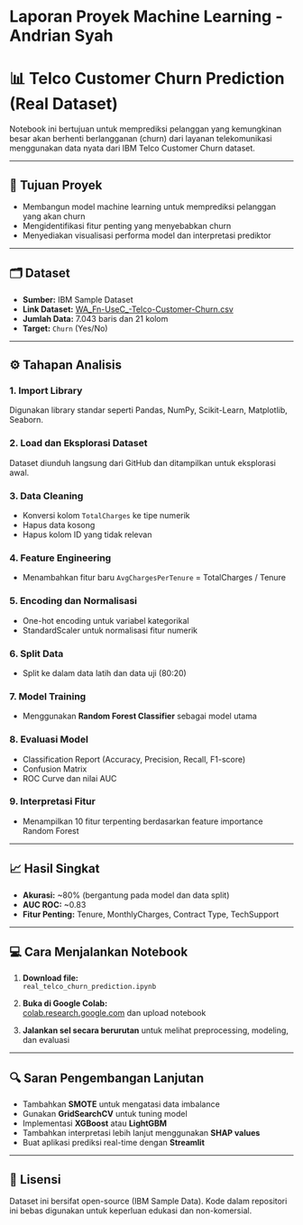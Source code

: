 # Laporan Proyek Machine Learning - Andrian Syah

# 📊 Telco Customer Churn Prediction (Real Dataset)

Notebook ini bertujuan untuk memprediksi pelanggan yang kemungkinan besar akan berhenti berlangganan (churn) dari layanan telekomunikasi menggunakan data nyata dari IBM Telco Customer Churn dataset.

---

## 🧠 Tujuan Proyek

- Membangun model machine learning untuk memprediksi pelanggan yang akan churn
- Mengidentifikasi fitur penting yang menyebabkan churn
- Menyediakan visualisasi performa model dan interpretasi prediktor

---

## 🗂 Dataset

- **Sumber:** IBM Sample Dataset  
- **Link Dataset:** [WA_Fn-UseC_-Telco-Customer-Churn.csv](https://raw.githubusercontent.com/treselle-systems/customer_churn_analysis/master/WA_Fn-UseC_-Telco-Customer-Churn.csv)  
- **Jumlah Data:** 7.043 baris dan 21 kolom
- **Target:** `Churn` (Yes/No)

---

## ⚙️ Tahapan Analisis

### 1. Import Library
Digunakan library standar seperti Pandas, NumPy, Scikit-Learn, Matplotlib, Seaborn.

### 2. Load dan Eksplorasi Dataset
Dataset diunduh langsung dari GitHub dan ditampilkan untuk eksplorasi awal.

### 3. Data Cleaning
- Konversi kolom `TotalCharges` ke tipe numerik
- Hapus data kosong
- Hapus kolom ID yang tidak relevan

### 4. Feature Engineering
- Menambahkan fitur baru `AvgChargesPerTenure` = TotalCharges / Tenure

### 5. Encoding dan Normalisasi
- One-hot encoding untuk variabel kategorikal
- StandardScaler untuk normalisasi fitur numerik

### 6. Split Data
- Split ke dalam data latih dan data uji (80:20)

### 7. Model Training
- Menggunakan **Random Forest Classifier** sebagai model utama

### 8. Evaluasi Model
- Classification Report (Accuracy, Precision, Recall, F1-score)
- Confusion Matrix
- ROC Curve dan nilai AUC

### 9. Interpretasi Fitur
- Menampilkan 10 fitur terpenting berdasarkan feature importance Random Forest

---

## 📈 Hasil Singkat

- **Akurasi:** ~80% (bergantung pada model dan data split)
- **AUC ROC:** ~0.83
- **Fitur Penting:** Tenure, MonthlyCharges, Contract Type, TechSupport

---

## 💻 Cara Menjalankan Notebook

1. **Download file:**  
   `real_telco_churn_prediction.ipynb`

2. **Buka di Google Colab:**  
   [colab.research.google.com](https://colab.research.google.com/) dan upload notebook

3. **Jalankan sel secara berurutan** untuk melihat preprocessing, modeling, dan evaluasi

---

## 🔍 Saran Pengembangan Lanjutan

- Tambahkan **SMOTE** untuk mengatasi data imbalance
- Gunakan **GridSearchCV** untuk tuning model
- Implementasi **XGBoost** atau **LightGBM**
- Tambahkan interpretasi lebih lanjut menggunakan **SHAP values**
- Buat aplikasi prediksi real-time dengan **Streamlit**

---

## 📄 Lisensi

Dataset ini bersifat open-source (IBM Sample Data). Kode dalam repositori ini bebas digunakan untuk keperluan edukasi dan non-komersial.

